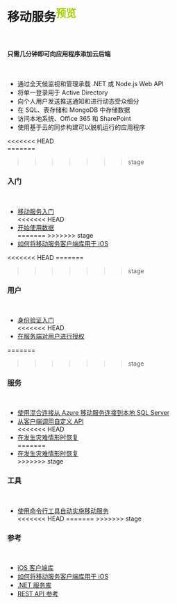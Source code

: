 <properties linkid="dev-net-Mobile-Service" urlDisplayName="Windows Azure Mobile Service" pageTitle="Windows Azure 服务管理：移动服务" metaKeywords="Mobile Service" description="" metaCanonical="" services="Mobile Service" documentationCenter="Services" title="Add a cloud backend to your app in minutes" authors="" solutions="" manager="" editor="" />

<div class="wa-content wa-content-10up">
<h1>移动服务<sup style="color: #a5ce00; font-weight: bold; text-transform: uppercase;" class="wa-previewTag">预览</sup></h1>
<p> </p>
<div class="wa-spacer wa-spacer-6down">
<h4>只需几分钟即可向应用程序添加云后端</h4>
<p> </p>
<ul class="wa-checkList wa-checkList-light wa-checkList-tight">
<li>通过全天候监视和管理承载 .NET 或 Node.js Web API</li>
<li>将单一登录用于 Active Directory</li>
<li>向个人用户发送推送通知和进行动态受众细分</li>
<li>在 SQL、表存储和 MongoDB 中存储数据</li>
<li>访问本地系统、Office 365 和 SharePoint</li>
<li>使用基于云的同步构建可以脱机运行的应用程序</li>
</ul>
<<<<<<< HEAD
</div>
=======

  <h4 style="display:none">快速链接</h4>
  <p style="display:none"> </p>
  <ul style="display:none" class="wa-linkList">
<li><a href="/zh-cn/develop/mobile/ios-samples/" title="" class="wa-arrowLink-light">示例</a></li>
<li><a href="http://go.microsoft.com/fwlink/p/?linkid=404150&amp;clcid=0x804" title="" class="wa-arrowLink-light">加速器</a></li>
</ul>

</div>

  <div style="display:none" class="wa-spacer wa-spacer-asideLight wa-spacer-4down">
<h4>创建您的第一个移动服务</h4>
<p> </p>
<div class="wa-dropdown-container wa-dropdown-medium"><select class="wa-dropdown" data-control="dropdown dropdown-linker" data-linker="linker-cta">                     <option value="/zh-cn/documentation/articles/mobile-services-ios-get-started/">iOS</option>                     <option value="/zh-cn/documentation/articles/mobile-services-dotnet-backend-windows-phone-get-started/">Windows Phone</option>                     <option value="/zh-cn/documentation/articles/mobile-services-dotnet-backend-windows-store-dotnet-get-started/">Windows 应用商店</option>                     <option value="/zh-cn/documentation/articles/mobile-services-dotnet-backend-xamarin-ios-get-started/">Xamarin iOS</option>                     <option value="/zh-cn/documentation/articles/mobile-services-dotnet-backend-xamarin-android-get-started/">Xamarin Android</option>                     <option value="/zh-cn/documentation/articles/mobile-services-android-get-started/">Android</option>                     <option value="/zh-cn/documentation/articles/mobile-services-html-get-started/">HTML</option>                     <option value="/zh-cn/documentation/articles/mobile-services-javascript-backend-phonegap-get-started/">PhoneGap</option>                     <option value="/zh-cn/documentation/articles/partner-sencha-mobile-services-get-started/">Sencha</option>                     <option value="/zh-cn/documentation/articles/partner-appcelerator-mobile-services-javascript-backend-appcelerator-get-started/">Appcelerator</option>                  </select><span class="wa-dropdown-value">iOS</span></div>
<p><a href="http://azure.microsoft.com/zh-cn/documentation/articles/mobile-services-ios-get-started/" title="" class="wa-button wa-button-primary" data-linker="linker-cta">入门教程</a></p>
</div>
</div>
<div  style="display:none" class="wa-content">
<div class="wa-dropdownList">
<div><label for="dropdown-platform">平台:</label>
<div class="wa-dropdown-container wa-dropdown-large"><select name="dropdown-platform" class="wa-dropdown" data-control="dropdown dropdown-depender" data-dropdown-depender-set="platform">                         <option value="ios">iOS</option>                         <option value="windows-phone">Windows Phone</option>                         <option value="windows-store-cs">Windows 应用商店 C#</option>                         <option value="windows-store-js">Windows 应用商店 JavaScript</option>                         <option value="xamarin-ios">Xamarin iOS</option>                         <option value="xamarin-android">Xamarin Android</option>                         <option value="android">Android</option>                         <option value="html">HTML</option>                         <option value="phonegap">PhoneGap</option>                         <option value="sencha">Sencha</option>                         <option value="appcelerator">Appcelerator</option>                     </select><span class="wa-dropdown-value">iOS</span></div>
</div>
<div><label for="dropdown-backend">后端：</label>
<div class="wa-dropdown-container wa-dropdown-large"><select name="dropdown-backend" class="wa-dropdown" data-control="dropdown dropdown-filter" data-dropdown-depender-set="platform" data-dropdown-filter-set="filter-set-1">                                                                                                                                                                                                                                                                                                                                                                                                                                                                                       <option data-depender="ios" value="ios-net">.NET</option><option data-depender="ios" value="ios-javascript">JavaScript</option></select><span class="wa-dropdown-value">.NET</span></div>
</div>
<a href="http://azure.microsoft.com/zh-cn/documentation/services/mobile-services/#" title="" class="wa-showLessMore wa-showMore" data-control="showLessMore">More</a><a href="http://azure.microsoft.com/zh-cn/documentation/services/mobile-services/#" title="" class="wa-showLessMore wa-showLess active" data-control="showLessMore">Less</a></div>
</div>

>>>>>>> stage
<div class="wa-content wa-content-10up">
<div class="wa-spacer wa-spacer-2down">
<h3>入门</h3>
<p> </p>
</div>
<div class="wa-spacer wa-spacer-8down">
<ul class="wa-linkList">
<li data-dropdown-filter-set="filter-set-1" data-filter-value="ios-net" data-control-hide="false"><a href="/zh-cn/documentation/articles/mobile-services-dotnet-backend-ios-get-started/" title="">移动服务入门</a></li>
<<<<<<< HEAD
<li data-dropdown-filter-set="filter-set-1" data-filter-value="ios-net" data-control-hide="false"><a href="http://www.windowsazure.cn/zh-cn/documentation/articles/mobile-services-dotnet-backend-ios-get-started-data/" title="">开始使用数据</a></li>
=======
  <li style="display:none" data-dropdown-filter-set="filter-set-1" data-filter-value="ios-net" data-control-hide="false"><a href="http://azure.microsoft.com/zh-cn/documentation/articles/mobile-services-dotnet-backend-ios-get-started-data/" title="">开始使用数据</a></li>
>>>>>>> stage
<li data-dropdown-filter-set="filter-set-1" data-filter-value="ios-javascript ios-net" data-control-hide="false"><a href="/zh-cn/documentation/articles/mobile-services-ios-how-to-use-client-library/" title="">如何将移动服务客户端库用于 iOS</a></li>
</ul>
</div>
</div>
<<<<<<< HEAD
<!--
<div class="wa-content wa-content-divided wa-content-10up">
=======

<div class="wa-content wa-content-divided wa-content-10up" style="display:none">
>>>>>>> stage
<div class="wa-spacer wa-spacer-2down">
<h3>数据和同步</h3>
<p> </p>
</div>
<div class="wa-spacer wa-spacer-8down">
<ul class="wa-linkList">
<li data-dropdown-filter-set="filter-set-1" data-filter-value="ios-javascript ios-net" data-control-hide="false"><a href="http://azure.microsoft.com/zh-cn/documentation/articles/mobile-services-ios-get-started-offline-data/" title="">脱机数据同步入门</a></li>
<li data-dropdown-filter-set="filter-set-1" data-filter-value="windows-store-cs-javascript windows-store-js-javascript windows-phone-javascript ios-javascript android-javascript xamarin-ios-javascript xamarin-android-javascript html-javascript phonegap-javascript appcelerator-javascript windows-store-cs-net windows-store-js-net windows-phone-net ios-net android-net xamarin-ios-net xamarin-android-net sencha-javascript" data-control-hide="false"><a href="http://azure.microsoft.com/zh-cn/documentation/articles/mobile-services-dotnet-backend-get-started-settings-sync/" title="">在不同设备间同步应用程序设置</a></li>
<li data-dropdown-filter-set="filter-set-1" data-filter-value="ios-net android-net windows-store-cs-net windows-phone-net windows-store-js-net xamarin-ios-net xamarin-android-net" data-control-hide="false"><a href="http://azure.microsoft.com/zh-cn/documentation/articles/mobile-services-dotnet-backend-use-existing-sql-database/" title="">构建使用现有 SQL Database 的服务</a></li>
<li data-dropdown-filter-set="filter-set-1" data-filter-value="ios-net android-net windows-store-cs-net windows-phone-net windows-store-js-net xamarin-ios-net xamarin-android-net" data-control-hide="false"><a href="http://azure.microsoft.com/zh-cn/documentation/articles/mobile-services-dotnet-backend-use-non-relational-data-store/" title="">构建使用 MongoDB 作为数据存储区的的服务</a></li>
<li data-dropdown-filter-set="filter-set-1" data-filter-value="ios-net android-net windows-store-cs-net windows-phone-net windows-store-js-net xamarin-ios-net xamarin-android-net ios-javascript android-javascript windows-store-cs-javascript windows-phone-javascript windows-store-js-javascript xamarin-ios-javascript xamarin-android-javascript sencha-javascript phonegap-javascript html-javascript appcelerator-javascript" data-control-hide="false"><a href="http://azure.microsoft.com/zh-cn/documentation/articles/mobile-services-sql-scale-guidance/" title="">缩放 Azure SQL Database 支持的移动服务</a></li>
</ul>
</div>
</div>
<<<<<<< HEAD
-->
=======

>>>>>>> stage
<div class="wa-content wa-content-divided wa-content-10up">
<div class="wa-spacer wa-spacer-2down">
<h3>用户</h3>
<p> </p>
</div>
<div class="wa-spacer wa-spacer-8down">
<ul class="wa-linkList">
<li data-dropdown-filter-set="filter-set-1" data-filter-value="ios-net" data-control-hide="false"><a href="/zh-cn/documentation/articles/mobile-services-dotnet-backend-ios-get-started-users/" title="">身份验证入门</a></li>
<<<<<<< HEAD
<!--
<li data-dropdown-filter-set="filter-set-1" data-filter-value="ios-net" data-control-hide="false"><a href="/zh-cn/documentation/articles/mobile-services-dotnet-backend-ios-adal-sso-authentication/" title="">使用 Active Directory 身份验证库单一登录对应用程序进行身份验证</a></li>
<li data-dropdown-filter-set="filter-set-1" data-filter-value="windows-store-cs-net ios-net xamarin-ios-net" data-control-hide="false"><a href="/zh-cn/documentation/articles/mobile-services-dotnet-backend-calling-sharepoint-on-behalf-of-user/" title="">代表用户访问 SharePoint</a></li>
-->
<li data-dropdown-filter-set="filter-set-1" data-filter-value="ios-net" data-control-hide="false"><a href="/zh-cn/documentation/articles/mobile-services-dotnet-backend-ios-authorize-users-in-scripts/" title="">在服务端对用户进行授权</a></li>
<!--li data-dropdown-filter-set="filter-set-1" data-filter-value="windows-store-cs-net windows-store-js-net windows-phone-net ios-net android-net xamarin-ios-net xamarin-android-net" data-control-hide="false"><a href="/zh-cn/documentation/articles/mobile-services-dotnet-backend-get-started-custom-authentication/" title="">自定义身份验证入门</a></li-->
</ul>
</div>
</div>
<!--div class="wa-content wa-content-divided wa-content-10up">
<div class="wa-spacer wa-spacer-2down">
=======

  <li style="display:none" data-dropdown-filter-set="filter-set-1" data-filter-value="ios-net" data-control-hide="false"><a href="/zh-cn/documentation/articles/mobile-services-dotnet-backend-ios-adal-sso-authentication/" title="">使用 Active Directory 身份验证库单一登录对应用程序进行身份验证</a></li>
  <li style="display:none" data-dropdown-filter-set="filter-set-1" data-filter-value="windows-store-cs-net ios-net xamarin-ios-net" data-control-hide="false"><a href="/zh-cn/documentation/articles/mobile-services-dotnet-backend-calling-sharepoint-on-behalf-of-user/" title="">代表用户访问 SharePoint</a></li>

<li data-dropdown-filter-set="filter-set-1" data-filter-value="ios-net" data-control-hide="false"><a href="/zh-cn/documentation/articles/mobile-services-dotnet-backend-ios-authorize-users-in-scripts/" title="">在服务端对用户进行授权</a></li>

  <li style="display:none" data-dropdown-filter-set="filter-set-1" data-filter-value="windows-store-cs-net windows-store-js-net windows-phone-net ios-net android-net xamarin-ios-net xamarin-android-net" data-control-hide="false"><a href="/zh-cn/documentation/articles/mobile-services-dotnet-backend-get-started-custom-authentication/" title="">自定义身份验证入门</a></li>
</ul>
</div>
</div>

<div style="display:none" class="wa-content wa-content-divided wa-content-10up">
  <div style="display:none" class="wa-spacer wa-spacer-2down">
>>>>>>> stage
<h3>推送和实时</h3>
<p> </p>
</div>
  <div style="display:none" class="wa-spacer wa-spacer-8down">
    <ul style="display:none" class="wa-linkList">
<li data-dropdown-filter-set="filter-set-1" data-filter-value="ios-net" data-control-hide="false"><a href="zh-cn/documentation/articles/mobile-services-dotnet-backend-ios-get-started-push/" title="">推送入门</a></li>
<li data-dropdown-filter-set="filter-set-1" data-filter-value="windows-store-cs-javascript windows-store-js-javascript windows-phone-javascript ios-javascript android-javascript xamarin-ios-javascript xamarin-android-javascript html-javascript phonegap-javascript appcelerator-javascript windows-store-cs-net windows-store-js-net windows-phone-net ios-net android-net xamarin-ios-net xamarin-android-net sencha-javascript" data-control-hide="false"><a href="/zh-cn/documentation/articles/mobile-services-dotnet-backend-get-started-realtime-push/" title="">实时推送通知入门</a></li>
<li data-dropdown-filter-set="filter-set-1" data-filter-value="ios-net" data-control-hide="false"><a href="/zh-cn/documentation/articles/mobile-services-dotnet-backend-ios-push-notifications-app-users/" title="">向已验证的用户发送推送通知</a></li>
</ul>
</div>
<<<<<<< HEAD
</div-->
=======
</div>

>>>>>>> stage
<div class="wa-content wa-content-divided wa-content-10up">
<div class="wa-spacer wa-spacer-2down">
<h3>服务</h3>
<p> </p>
</div>
<div class="wa-spacer wa-spacer-8down">
<ul class="wa-linkList">
<li data-dropdown-filter-set="filter-set-1" data-filter-value="windows-store-cs-net windows-store-js-net windows-phone-net ios-net android-net xamarin-ios-net xamarin-android-net" data-control-hide="false"><a href="/zh-cn/documentation/articles/mobile-services-dotnet-backend-hybrid-connections-get-started/" title="">使用混合连接从 Azure 移动服务连接到本地 SQL Server</a></li>
<li data-dropdown-filter-set="filter-set-1" data-filter-value="ios-net" data-control-hide="false"><a href="/zh-cn/documentation/articles/mobile-services-dotnet-backend-ios-call-custom-api/" title="">从客户端调用自定义 API</a></li>
<<<<<<< HEAD
<!--li data-dropdown-filter-set="filter-set-1" data-filter-value="windows-store-cs-net windows-store-js-net windows-phone-net ios-net android-net xamarin-ios-net xamarin-android-net" data-control-hide="false"><a href="/zh-cn/documentation/articles/mobile-services-dotnet-backend-schedule-recurring-tasks/" title="">在移动服务中安排后端作业</a></li-->
<li data-dropdown-filter-set="filter-set-1" data-filter-value="windows-store-cs-javascript windows-store-js-javascript windows-phone-javascript ios-javascript android-javascript xamarin-ios-javascript xamarin-android-javascript html-javascript phonegap-javascript appcelerator-javascript windows-store-cs-net windows-store-js-net windows-phone-net ios-net android-net xamarin-ios-net xamarin-android-net sencha-javascript" data-control-hide="false"><a href="/zh-cn/documentation/articles/mobile-services-disaster-recovery/" title="">在发生灾难情形时恢复</a></li>
<!--li data-dropdown-filter-set="filter-set-1" data-filter-value="windows-store-cs-net windows-store-js-net windows-phone-net ios-net android-net xamarin-ios-net xamarin-android-net" data-control-hide="false"><a href="/zh-cn/documentation/articles/mobile-services-dotnet-backend-how-to-troubleshoot/" title="">对移动服务 .NET 后端进行故障排除</a></li-->
=======
  <li style="display:none" data-dropdown-filter-set="filter-set-1" data-filter-value="windows-store-cs-net windows-store-js-net windows-phone-net ios-net android-net xamarin-ios-net xamarin-android-net" data-control-hide="false"><a href="/zh-cn/documentation/articles/mobile-services-dotnet-backend-schedule-recurring-tasks/" title="">在移动服务中安排后端作业</a></li>

<li data-dropdown-filter-set="filter-set-1" data-filter-value="windows-store-cs-javascript windows-store-js-javascript windows-phone-javascript ios-javascript android-javascript xamarin-ios-javascript xamarin-android-javascript html-javascript phonegap-javascript appcelerator-javascript windows-store-cs-net windows-store-js-net windows-phone-net ios-net android-net xamarin-ios-net xamarin-android-net sencha-javascript" data-control-hide="false"><a href="/zh-cn/documentation/articles/mobile-services-disaster-recovery/" title="">在发生灾难情形时恢复</a></li>

  <li style="display:none" data-dropdown-filter-set="filter-set-1" data-filter-value="windows-store-cs-net windows-store-js-net windows-phone-net ios-net android-net xamarin-ios-net xamarin-android-net" data-control-hide="false"><a href="/zh-cn/documentation/articles/mobile-services-dotnet-backend-how-to-troubleshoot/" title="">对移动服务 .NET 后端进行故障排除</a></li>
>>>>>>> stage
</ul>
</div>
</div>
<div class="wa-content wa-content-divided wa-content-10up">
<div class="wa-spacer wa-spacer-2down">
<h3>工具</h3>
<p> </p>
</div>
<div class="wa-spacer wa-spacer-8down">
<ul class="wa-linkList">
<li data-dropdown-filter-set="filter-set-1" data-filter-value="windows-store-cs-javascript windows-store-js-javascript windows-phone-javascript ios-javascript android-javascript xamarin-ios-javascript xamarin-android-javascript html-javascript phonegap-javascript appcelerator-javascript windows-store-cs-net windows-store-js-net windows-phone-net ios-net android-net xamarin-ios-net xamarin-android-net sencha-javascript" data-control-hide="false"><a href="/zh-cn/documentation/articles/mobile-services-manage-command-line-interface/" title="">使用命令行工具自动实施移动服务</a></li>
<<<<<<< HEAD
<!--li data-dropdown-filter-set="filter-set-1" data-filter-value="windows-store-cs-javascript windows-store-js-javascript windows-phone-javascript ios-javascript android-javascript xamarin-ios-javascript xamarin-android-javascript html-javascript phonegap-javascript appcelerator-javascript windows-store-cs-net windows-store-js-net windows-phone-net ios-net android-net xamarin-ios-net xamarin-android-net sencha-javascript" data-control-hide="false"><a href="/zh-cn/documentation/articles/command-line-tools/#Commands_to_manage_mobile_services" title="">管理移动服务的命令</a></li-->
=======

<li style="display:none" data-dropdown-filter-set="filter-set-1" data-filter-value="windows-store-cs-javascript windows-store-js-javascript windows-phone-javascript ios-javascript android-javascript xamarin-ios-javascript xamarin-android-javascript html-javascript phonegap-javascript appcelerator-javascript windows-store-cs-net windows-store-js-net windows-phone-net ios-net android-net xamarin-ios-net xamarin-android-net sencha-javascript" data-control-hide="false"><a href="/zh-cn/documentation/articles/command-line-tools/#Commands_to_manage_mobile_services" title="">管理移动服务的命令</a></li>
>>>>>>> stage
</ul>
</div>
</div>
<div class="wa-content wa-content-divided wa-content-10up">
<div class="wa-spacer wa-spacer-2down">
<h3>参考</h3>
<p> </p>
</div>
<div class="wa-spacer wa-spacer-8down">
<ul class="wa-linkList">
<li data-dropdown-filter-set="filter-set-1" data-filter-value="ios-net ios-javascript" data-control-hide="false"><a href="http://dl.windowsazure.com/iosdocs/" title="">iOS 客户端库</a></li>
<li data-dropdown-filter-set="filter-set-1" data-filter-value="ios-javascript ios-net" data-control-hide="false"><a href="/zh-cn/documentation/articles/mobile-services-ios-how-to-use-client-library/" title="">如何将移动服务客户端库用于 iOS</a></li>
<li data-dropdown-filter-set="filter-set-1" data-filter-value="ios-net android-net windows-store-cs-net windows-phone-net windows-store-js-net xamarin-ios-net xamarin-android-net" data-control-hide="false"><a href="http://msdn.microsoft.com/library/azure/dn632690.aspx" title="">.NET 服务库</a></li>
<li data-dropdown-filter-set="filter-set-1" data-filter-value="windows-store-cs-javascript windows-store-js-javascript windows-phone-javascript ios-javascript android-javascript xamarin-ios-javascript xamarin-android-javascript html-javascript phonegap-javascript appcelerator-javascript windows-store-cs-net windows-store-js-net windows-phone-net ios-net android-net xamarin-ios-net xamarin-android-net sencha-javascript" data-control-hide="false"><a href="http://msdn.microsoft.com/library/azure/jj710108.aspx" title="">REST API 参考</a></li>
</ul>
</div>
</div>
</div>